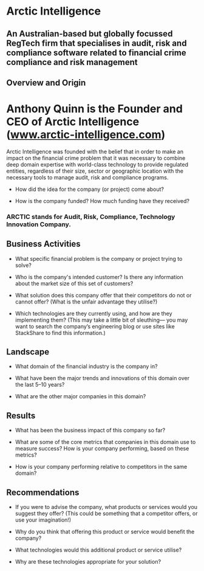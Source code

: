 # Arctic Intelligence
  ## An Australian-based but globally focussed RegTech firm that specialises in audit, risk and compliance software related to financial crime compliance and risk management

## Overview and Origin



# Anthony Quinn is the Founder and CEO of Arctic Intelligence (www.arctic-intelligence.com)

Arctic Intelligence was founded with the belief that in order to make an impact on the financial crime problem that it was necessary to combine 
deep domain expertise with world-class technology to provide regulated entities, regardless of their size, sector or geographic location with 
the necessary tools to manage audit, risk and compliance programs.

* How did the idea for the company (or project) come about?

* How is the company funded? How much funding have they received?

### ARCTIC stands for Audit, Risk, Compliance, Technology Innovation Company.
## Business Activities


* What specific financial problem is the company or project trying to solve?

* Who is the company's intended customer?  Is there any information about the market size of this set of customers?

* What solution does this company offer that their competitors do not or cannot offer? (What is the unfair advantage they utilise?)

* Which technologies are they currently using, and how are they implementing them? (This may take a little bit of sleuthing–– you may want to search the company’s engineering blog or use sites like StackShare to find this information.)


## Landscape

* What domain of the financial industry is the company in?

* What have been the major trends and innovations of this domain over the last 5–10 years?

* What are the other major companies in this domain?


## Results

* What has been the business impact of this company so far?

* What are some of the core metrics that companies in this domain use to measure success? How is your company performing, based on these metrics?

* How is your company performing relative to competitors in the same domain?


## Recommendations

* If you were to advise the company, what products or services would you suggest they offer? (This could be something that a competitor offers, or use your imagination!)

* Why do you think that offering this product or service would benefit the company?

* What technologies would this additional product or service utilise?

* Why are these technologies appropriate for your solution?
